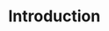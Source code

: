 # Introduction

<!-- WHAT : Hoe werkt het internet en de verschillende protocollen -->

<!-- TODO : Overname cursus Sille en eigen cursus -->